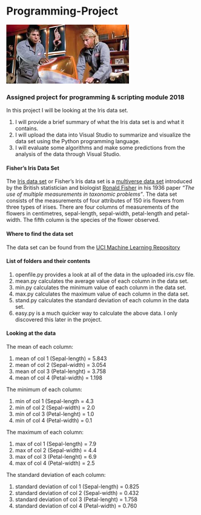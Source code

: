 # Programming-Project
![](Zoolander.jpg)
### Assigned project for programming &amp; scripting module 2018
In this project I will be looking at the Iris data set. 
1) I will provide a brief summary of what the Iris data set is and what it contains. 
2) I will upload the data into Visual Studio to summarize and visualize the data set using the Python programming language.
3) I will evaluate some algorithms and make some predictions from the analysis of the data through Visual Studio.

#### Fisher’s Iris Data Set

The [Iris data set](https://en.wikipedia.org/wiki/Iris_flower_data_set) or Fisher’s Iris data set is a [multiverse data set](https://en.wikipedia.org/wiki/Multivariate_statistics) introduced by the British statistician and biologist [Ronald Fisher](http://www.newworldencyclopedia.org/entry/Ronald_Fisher) in his 1936 paper *“The use of multiple measurements in taxonomic problems”*.
The data set consists of the measurements of four attributes of 150 iris flowers from three types of irises. There are four columns of measurements of the flowers in centimetres, sepal-length, sepal-width, petal-length and petal-width. The fifth column is the species of the flower observed.

#### Where to find the data set

The data set can be found from the [UCI Machine Learning Repository](https://archive.ics.uci.edu/ml/datasets/iris) 

#### List of folders and their contents

1) openfile.py provides a look at all of the data in the uploaded iris.csv file.
2) mean.py calculates the average value of each column in the data set.
3) min.py calculates the minimum value of each colunm in the data set.
4) max.py calculates the maximum value of each column in the data set.
5) stand.py calculates the standard deviation of each column in the data set.
6) easy.py is a much quicker way to calculate the above data. I only discovered this later in the project.

#### Looking at the data

The mean of each column:
1) mean of col 1 (Sepal-length)  = 5.843
2) mean of col 2 (Sepal-width)   = 3.054
3) mean of col 3 (Petal-lenght)  = 3.758
4) mean of col 4 (Petal-width)   = 1.198

The minimum of each column:
1) min of col 1 (Sepal-length   = 4.3
2) min of col 2 (Sepal-width)   = 2.0
3) min of col 3 (Petal-lenght)  = 1.0
4) min of col 4 (Petal-width)   = 0.1

The maximum of each column:
1) max of col 1 (Sepal-length)  = 7.9
2) max of col 2 (Sepal-width)   = 4.4
3) max of col 3 (Petal-lenght)  = 6.9
4) max of col 4 (Petal-width)   = 2.5

The standard deviation of each column:
1) standard deviation of col 1 (Sepal-length)  = 0.825
2) standard deviation of col 2 (Sepal-width)   = 0.432
3) standard deviation of col 3 (Petal-lenght)  = 1.758
4) standard deviation of col 4 (Petal-width)   = 0.760




